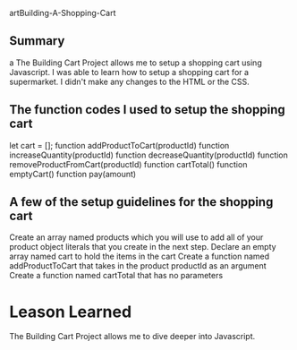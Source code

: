 artBuilding-A-Shopping-Cart

## Summary
a
The Building Cart Project allows me to setup a shopping cart using Javascript.
I was able to learn how to setup a shopping cart for a supermarket.
I didn't make any changes to the HTML or the CSS.

## The function codes I used to setup the shopping cart

let cart = [];
function addProductToCart(productId) 
function increaseQuantity(productId) 
function decreaseQuantity(productId)
function removeProductFromCart(productId) 
function cartTotal()
function emptyCart()
function pay(amount)

## A few of the setup guidelines for the shopping cart

Create an array named products which you will use to add all of your product object literals that you create in the next step. 
Declare an empty array named cart to hold the items in the cart 
Create a function named addProductToCart that takes in the product productId as an argument
Create a function named cartTotal that has no parameters

# Leason Learned

The Building Cart Project allows me to dive deeper into Javascript.

